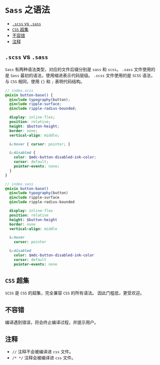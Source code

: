 # `Sass` 之语法

- [`.scss` vs `.sass`](#scss-vs-sass)
- [`CSS` 超集](#css-超集)
- [不容错](#不容错)
- [注释](#注释)

## `.scss` vs `.sass`

`Sass` 有两种语法类型，对应的文件后缀分别是 `sass` 和 `scss`。
`.sass` 文件使用的是 `Sass` 最初的语法，使用缩进表示代码层级。
`.scss` 文件使用的是 `SCSS` 语法，与 `CSS` 相同，使用 `{}` 和 `;` 表明代码结构。

```scss
// index.scss
@mixin button-base() {
  @include typography(button);
  @include ripple-surface;
  @include ripple-radius-bounded;

  display: inline-flex;
  position: relative;
  height: $button-height;
  border: none;
  vertical-align: middle;

  &:hover { cursor: pointer; }

  &:disabled {
    color: $mdc-button-disabled-ink-color;
    cursor: default;
    pointer-events: none;
  }
}
```

```Sass
// index.sass
@mixin button-base()
  @include typography(button)
  @include ripple-surface
  @include ripple-radius-bounded

  display: inline-flex
  position: relative
  height: $button-height
  border: none
  vertical-align: middle

  &:hover
    cursor: pointer

  &:disabled
    color: $mdc-button-disabled-ink-color
    cursor: default
    pointer-events: none
```

## `CSS` 超集

`SCSS` 是 `CSS` 的超集，完全兼容 `CSS` 的所有语法。
因此门槛低，更受欢迎。

## 不容错

编译遇到错误，将会终止编译过程，并提示用户。

## 注释

* `//` 注释不会被编译进 `css` 文件。
* `/* */` 注释会被编译进 `css` 文件。
